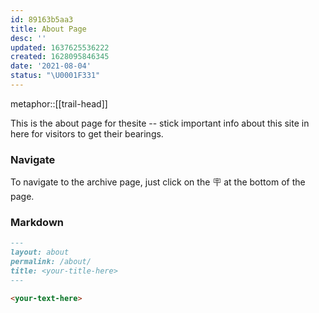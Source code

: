 ```yaml
---
id: 89163b5aa3
title: About Page
desc: ''
updated: 1637625536222
created: 1628095846345
date: '2021-08-04'
status: "\U0001F331"
---
```


metaphor::[[trail-head]]


This is the about page for thesite -- stick important info about this site in here for visitors to get their bearings.

### Navigate

To navigate to the archive page, just click on the 🪧 at the bottom of the page.

### Markdown

```markdown
---
layout: about
permalink: /about/
title: <your-title-here>
---

<your-text-here>
```
